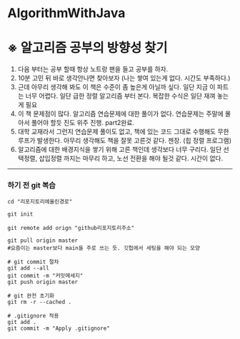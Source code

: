 # AlgorithmWithJava


# ※ 알고리즘 공부의 방향성 찾기
 1. 다음 부터는 공부 할때 항상 노트랑 팬을 들고 공부를 하자.
 2. 10분 고민 뒤 바로 생각안나면 찾아보자 (나는 쌓여 있는게 없다. 시간도 부족하다.)
 3. 근데 아무리 생각해 봐도 이 책은 수준이 좀 높은게 아닐까 싶다. 일단 지금 이 파트는 너무 어렵다. 일단 급한 정렬 알고리즘 부터 본다. 복잡한 수식은 일단 재껴 놓는게 필요
 4. 이 책 문제점이 많다. 알고리즘 연습문제에 대한 풀이가 없다. 연습문제는 주말에 몰아서 풀어야 할듯 진도 위주 진행. part2완료.
 5. 대학 교재라서 그런지 연습문제 풀이도 없고, 책에 있는 코드 그대로 수행해도 무한 루프가 발생한다. 아무리 생각해도 책을 잘못 고른것 같다. 젠장. (힙 정렬 프로그램)
 6. 알고리즘에 대한 배경지식을 쌓기 위해 고른 책인데 생각보다 너무 구리다. 일단 선택정렬, 삽입정렬 까지는 마무리 하고, 노선 전환을 해야 될것 같다. 시간이 없다.

___
### 하기 전 git 복습

```git
cd "리포지토리에올린경로"

git init

git remote add orign "github리포지토리주소"

git pull origin master
#요즘이는 master보다 main을 주로 쓰는 듯. 깃헙에서 세팅을 해야 되는 모양

# git commit 절차
git add --all
git commit -m "커밋메세지"
git push origin master

# git 완전 초기화
git rm -r --cached .

# .gitignore 적용
git add .
git commit -m "Apply .gitignore"

```
